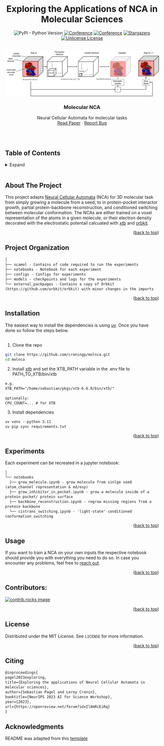 <!-- SHIEDS -->
<a id="readme-top"></a>
<div align="center">    

# Exploring the Applications of NCA in Molecular Sciences  

![PyPI - Python Version][python-shield]
[![Conference][conference-shield]][conference-url]
[![Conference][contributors-shield]][contributors-url]
[![Stargazers][stars-shield]][stars-url]
[![Unlicense License][license-shield]][license-url]

</div>

<!-- PROJECT LOGO -->
<br />
<div align="center">
  <a href="https://github.com/croningp/molnca">
    <img src="assets/concept.png" alt="Logo">
  </a>

  <h3 align="center">Molecular NCA</h3>

  <p align="center">
    Neural Cellular Automata for molecular tasks
    <br />
    <a href="https://openreview.net/pdf?id=Il8mRcEiRq">Read Paper</a>
    ·
    <a href="https://github.com/croningp/molnca/issues/new?labels=bug&template=bug-report---.md">Report Bug</a>
  </p>
  </br></br>
</div>

<!-- TOC -->
## Table of Contents
<details>
  <summary>Expand</summary>
  <ol>
    <li>
      <a href="#about-the-project">About the project</a>
    </li>
    <li>
      <a href="#project-organization">Project Organization</a>
    </li>
    <li>
      <a href="#installation">Installation</a>
    </li>
    <li><a href="#experiments">Experiments</a></li>
    <li><a href="#usage">Usage</a></li>
    <li><a href="#contributors">Contributors</a></li>
    <li><a href="#license">License</a></li>
    <li><a href="#citing">Citing</a></li>
    <li><a href="#acknowledgments">Acknowledgments</a></li>
  </ol>
</details>
</br>

<!-- ABOUT THE PROJECT -->
## About The Project

This project adapts [Neural Cellular Automata](https://arxiv.org/abs/2103.08737) (NCA) for 3D molecular task from simply growing a molecule from a seed, to in protein-pocket interactor growth, partial protein-backbone reconstruction, and conditioned switching between molecular conformation. The NCAs are either trained on a voxel representation of the atoms in a given molecule, or their electron density decorated with the electrostatic potentail calcuated with [xtb](https://github.com/grimme-lab/xtb) and [orbkit](https://github.com/orbkit/orbkit).

<p align="right">(<a href="#readme-top">back to top</a>)</p>

## Project Organization

```
│
├── ncamol - Contains of code required to run the experiments
├── notebooks - Notebook for each experiment
├── configs - Configs for experiments
├── models - checkpoints and logs for the experiments
└── external_packpages - Contains a copy of Orbkit (https://github.com/orbkit/orbkit) with minor changes in the imports

```

<p align="right">(<a href="#readme-top">back to top</a>)</p>

<!-- Installation -->
## Installation
The easiest way to install the dependencies is using [uv](https://docs.astral.sh/uv/getting-started/installation/#standalone-installer). Once you have done so follow the steps below.
</br></br>

1. Clone the repo
```sh
git clone https://github.com/croningp/molnca.git
cd molnca
```

2. Install [xtb](https://xtb-docs.readthedocs.io/en/latest/setup.html) and set the XTB_PATH variable in the .env file to PATH_TO_XTB/bin/xtb
```.env
e.g.
XTB_PATH="/home/sebastian/pkgs/xtb-6.6.0/bin/xtb/"

optionally:
CPU_COUNT=... # for XTB
```

3. Install dependencies
```
uv venv --python 3.11
uv pip sync requirements.txt
```


<p align="right">(<a href="#readme-top">back to top</a>)</p>


<!-- Experiments -->
## Experiments

Each experiment can be recreated in a jupyter notebook:

```
│
└── notebooks
  ├── grow_molecule.ipynb - grow molecule from sinlge seed (atom_channel representation & ed/esp)
  ├── grow_inhibitor_in_pocket.ipynb - grow a molecule inside of a protein pocket/ protein surface
  ├── backbone_reconstruction.ipynb - regrow missing regions from a protein backbone
  └── cistrans_switching.ipynb - 'light-state' conditioned conformation switching 
```

<p align="right">(<a href="#readme-top">back to top</a>)</p>



<!-- USAGE EXAMPLES -->
## Usage

If you want to train a NCA on your own inputs the respective notebook should provide you with everything you need to do so. In case you encounter any problems, feel free to [reach out](mailto:pagel.sebastian.1@gmail.com?subject=[GitHub]).

<p align="right">(<a href="#readme-top">back to top</a>)</p>


## Contributors:

<a href="https://github.com/croningp/molnca/graphs/contributors">
  <img src="https://contrib.rocks/image?repo=croningp/molnca" alt="contrib.rocks image" />
</a>

<p align="right">(<a href="#readme-top">back to top</a>)</p>



<!-- LICENSE -->
## License

Distributed under the MIT License. See `LICENSE` for more information.

<p align="right">(<a href="#readme-top">back to top</a>)</p>


<!-- Citation -->
## Citing
```
@inproceedings{
pagel2023exploring,
title={Exploring the applications of Neural Cellular Automata in molecular sciences},
author={Sebastian Pagel and Leroy Cronin},
booktitle={NeurIPS 2023 AI for Science Workshop},
year={2023},
url={https://openreview.net/forum?id=Il8mRcEiRq}
}
```


<!-- ACKNOWLEDGMENTS -->
## Acknowledgments

README was adapted from this [template](https://github.com/othneildrew/Best-README-Template/blob/main/BLANK_README.md)



<!-- MARKDOWN LINKS & IMAGES -->
<!-- https://www.markdownguide.org/basic-syntax/#reference-style-links -->
[conference-shield]: https://img.shields.io/badge/NeurIPS_23-AI4Science-blue?style=for-the-badge
[conference-url]: https://openreview.net/pdf?id=Il8mRcEiRq
[contributors-shield]: https://img.shields.io/github/contributors/croningp/molnca.svg?style=for-the-badge
[contributors-url]: https://github.com/croningp/molca/graphs/contributors
[stars-shield]: https://img.shields.io/github/stars/croningp/molnca.svg?style=for-the-badge
[stars-url]: https://github.com/croningp/molca/stargazers
[python-shield]: https://img.shields.io/badge/python-3.11-3670A0?style=for-the-badge&logo=python&logoColor=ffdd54
[license-shield]: https://img.shields.io/badge/license-MIT-blue?style=for-the-badge
[license-url]: https://github.com/othneildrew/Best-README-Template/blob/master/LICENSE.txt

